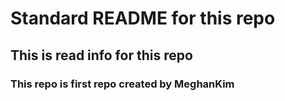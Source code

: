# Standard README for this repo


## This is read info for this repo


### This repo is first repo created by MeghanKim


